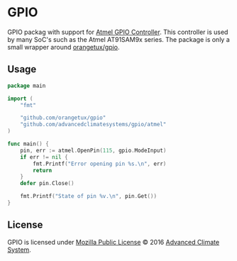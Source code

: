 # GPIO

GPIO packag with support for [Atmel GPIO Controller][atmel]. This controller
is used by many SoC's such as the Atmel AT91SAM9x series. The package is only a
small wrapper around [orangetux/gpio][gpio].

## Usage

```go
package main

import (
    "fmt"

    "github.com/orangetux/gpio"
    "github.com/advancedclimatesystems/gpio/atmel"
)

func main() {
    pin, err := atmel.OpenPin(115, gpio.ModeInput)
    if err != nil {
        fmt.Printf("Error opening pin %s.\n", err)
        return
    }
    defer pin.Close()

    fmt.Printf("State of pin %v.\n", pin.Get())
}
```

## License

GPIO is licensed under [Mozilla Public License][mpl] © 2016 [Advanced Climate
System][acs].


[acs]: http://advancedclimate.nl
[mpl]: LICENSE
[atmel]: https://www.kernel.org/doc/Documentation/devicetree/bindings/gpio/gpio_atmel.txt
[gpio]: https://github.com/orangetux/gpio
